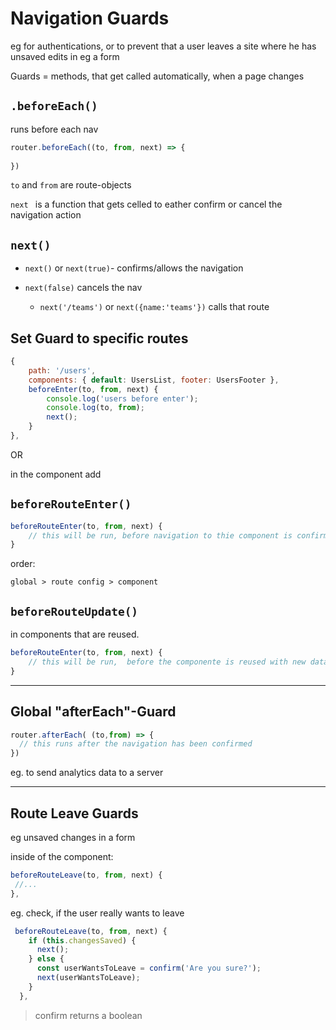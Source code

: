 # Navigation Guards



eg for authentications, or to prevent that a user leaves a site where he has unsaved edits in eg a form

Guards = methods, that get called automatically, when a page changes

## `.beforeEach()`

runs before each nav

```js
router.beforeEach((to, from, next) => {
  
}) 
```

`to` and `from` are route-objects

`next ` is a function that gets celled to eather confirm or cancel the navigation action 

## `next()`

- `next()`  or `next(true)`- confirms/allows the navigation

- `next(false)` cancels the nav
  - `next('/teams')` or `next({name:'teams'})` calls that route

## Set Guard to specific routes

```js
{
	path: '/users',
	components: { default: UsersList, footer: UsersFooter },
	beforeEnter(to, from, next) {
		console.log('users before enter');
		console.log(to, from);
		next();
	}
},
```

OR 

in the component add

##  `beforeRouteEnter()`

```js
beforeRouteEnter(to, from, next) {
    // this will be run, before navigation to thie component is confirmed
}
```

order:

`global > route config > component`

## `beforeRouteUpdate()`

in components that are reused.

```js
beforeRouteEnter(to, from, next) {
    // this will be run,  before the componente is reused with new data
}
```

------

## Global "afterEach"-Guard

```js
router.afterEach( (to,from) => {
  // this runs after the navigation has been confirmed
})
```

eg. to send analytics data to  a server

------

## Route Leave Guards

eg unsaved changes in a form

inside of the component:

```js
beforeRouteLeave(to, from, next) {
 //...
},
```

eg. check, if the user really wants to leave

```js
 beforeRouteLeave(to, from, next) {
    if (this.changesSaved) {
      next();
    } else {
      const userWantsToLeave = confirm('Are you sure?');
      next(userWantsToLeave);
    }
  },
```

> confirm returns a boolean

